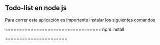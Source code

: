 ## Todo-list en node js


Para correr esta aplicación es importante instalar los siguientes comandos

==================================
npm install

======================